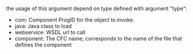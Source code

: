 the usage of this argument depend on type defined with argument "type":

- com: Component ProgID for the object to invoke.
- java: Java class to load
- webservice: WSDL url to call
- component: The CFC name; corresponds to the name of the file that defines the component
